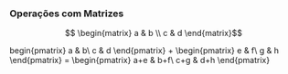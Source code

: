 ### <b>Operações com Matrizes</b>

```math
 \begin{matrix} a & b \\ c & d \end{matrix}
```` 



<p>begin{pmatrix} a &amp; b\ c &amp; d \end{pmatrix} + \begin{pmatrix} e &amp; f\ g &amp; h \end{pmatrix} = \begin{pmatrix} a+e &amp; b+f\ c+g &amp; d+h  \end{pmatrix}</p>


